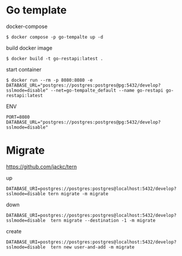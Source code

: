 # Go template

docker-compose
```shell
$ docker compose -p go-tempalte up -d
```

build docker image
```shell
$ docker build -t go-restapi:latest .
```

start container
```shell
$ docker run --rm -p 8080:8080 -e DATABASE_URL="postgres://postgres:postgres@pg:5432/develop?sslmode=disable" --net=go-tempalte_default --name go-restapi go-restapi:latest
```

ENV
```text
PORT=8080
DATABASE_URL="postgres://postgres:postgres@pg:5432/develop?sslmode=disable"
```

# Migrate

https://github.com/jackc/tern

up
```shell
DATABASE_URI=postgres://postgres:postgres@localhost:5432/develop?sslmode=disable tern migrate -m migrate
```

down
```shell
DATABASE_URI=postgres://postgres:postgres@localhost:5432/develop?sslmode=disable  tern migrate --destination -1 -m migrate
```

create
```shell
DATABASE_URI=postgres://postgres:postgres@localhost:5432/develop?sslmode=disable  tern new user-and-add -m migrate
```


